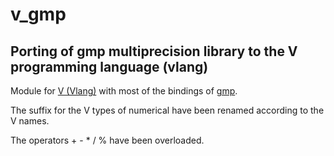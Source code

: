 # v_gmp
## Porting of gmp multiprecision library to the V programming language (vlang)
Module for [V (Vlang)](https://vlang.io/) with most of the bindings of [gmp](https://gmplib.org/).

The suffix for the V types of numerical have been renamed according to the V names.

The operators + - * / % have been overloaded.

